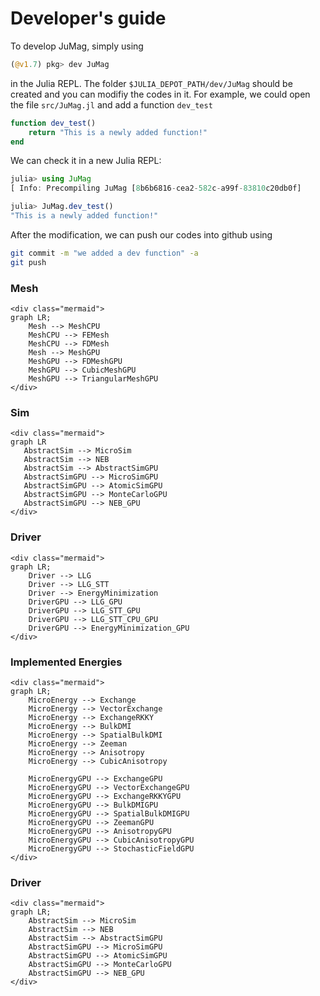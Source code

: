 # Developer's guide

To develop JuMag, simply using
```julia
(@v1.7) pkg> dev JuMag
```
in the Julia REPL. The folder `$JULIA_DEPOT_PATH/dev/JuMag` should be created and you can modifiy the codes in it. 
For example, we could open the file `src/JuMag.jl` and add a function `dev_test` 
```julia
function dev_test()
    return "This is a newly added function!"
end
```
We can check it in a new Julia REPL:
```julia
julia> using JuMag
[ Info: Precompiling JuMag [8b6b6816-cea2-582c-a99f-83810c20db0f]

julia> JuMag.dev_test()
"This is a newly added function!"
```

After the modification, we can push our codes into github using 
```bash
git commit -m "we added a dev function" -a
git push
```

### Mesh
```@raw html
<div class="mermaid">
graph LR;
    Mesh --> MeshCPU
    MeshCPU --> FEMesh
    MeshCPU --> FDMesh
    Mesh --> MeshGPU
    MeshGPU --> FDMeshGPU
    MeshGPU --> CubicMeshGPU
    MeshGPU --> TriangularMeshGPU
</div>
```

### Sim
```@raw html
<div class="mermaid">
graph LR
   AbstractSim --> MicroSim
   AbstractSim --> NEB
   AbstractSim --> AbstractSimGPU
   AbstractSimGPU --> MicroSimGPU
   AbstractSimGPU --> AtomicSimGPU
   AbstractSimGPU --> MonteCarloGPU
   AbstractSimGPU --> NEB_GPU
</div>
```

### Driver
```@raw html
<div class="mermaid">
graph LR;
    Driver --> LLG
    Driver --> LLG_STT
    Driver --> EnergyMinimization
    DriverGPU --> LLG_GPU
    DriverGPU --> LLG_STT_GPU
    DriverGPU --> LLG_STT_CPU_GPU
    DriverGPU --> EnergyMinimization_GPU
</div>
```

### Implemented Energies
```@raw html
<div class="mermaid">
graph LR;
    MicroEnergy --> Exchange
    MicroEnergy --> VectorExchange
    MicroEnergy --> ExchangeRKKY
    MicroEnergy --> BulkDMI
    MicroEnergy --> SpatialBulkDMI
    MicroEnergy --> Zeeman
    MicroEnergy --> Anisotropy
    MicroEnergy --> CubicAnisotropy

    MicroEnergyGPU --> ExchangeGPU
    MicroEnergyGPU --> VectorExchangeGPU
    MicroEnergyGPU --> ExchangeRKKYGPU
    MicroEnergyGPU --> BulkDMIGPU
    MicroEnergyGPU --> SpatialBulkDMIGPU
    MicroEnergyGPU --> ZeemanGPU
    MicroEnergyGPU --> AnisotropyGPU
    MicroEnergyGPU --> CubicAnisotropyGPU
    MicroEnergyGPU --> StochasticFieldGPU
</div>
```

### Driver
```@raw html
<div class="mermaid">
graph LR;
    AbstractSim --> MicroSim
    AbstractSim --> NEB
    AbstractSim --> AbstractSimGPU
    AbstractSimGPU --> MicroSimGPU
    AbstractSimGPU --> AtomicSimGPU
    AbstractSimGPU --> MonteCarloGPU
    AbstractSimGPU --> NEB_GPU
</div>
```

